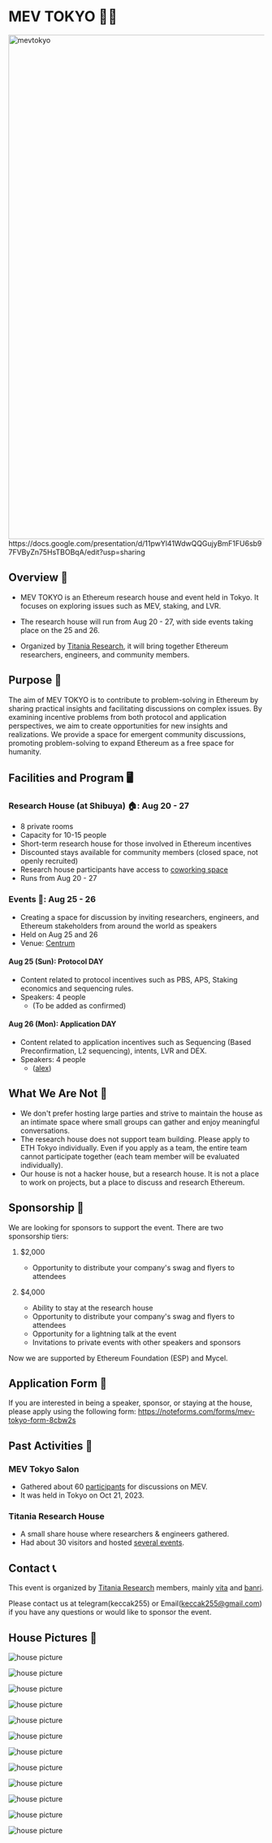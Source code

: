 # MEV TOKYO 🗼🚀
<img width="993" alt="mevtokyo" src="ogp.png">
https://docs.google.com/presentation/d/11pwYl41WdwQQGujyBmF1FU6sb97FVByZn75HsTBOBqA/edit?usp=sharing

## Overview 📝

- MEV TOKYO is an Ethereum research house and event held in Tokyo. It focuses on exploring issues such as MEV, staking, and LVR.

- The research house will run from Aug 20 - 27, with side events taking place on the 25 and 26.

- Organized by [Titania Research](https://titaniaresear.ch/), it will bring together Ethereum researchers, engineers, and community members.

## Purpose 🧭

The aim of MEV TOKYO is to contribute to problem-solving in Ethereum by sharing practical insights and facilitating discussions on complex issues. By examining incentive problems from both protocol and application perspectives, we aim to create opportunities for new insights and realizations. We provide a space for emergent community discussions, promoting problem-solving to expand Ethereum as a free space for humanity.

## Facilities and Program 🖥️

### Research House (at Shibuya) 🏠: Aug 20 - 27
- 8 private rooms
- Capacity for 10-15 people
- Short-term research house for those involved in Ethereum incentives
- Discounted stays available for community members (closed space, not openly recruited)
- Research house participants have access to [coworking space](https://centrum.studio/)
- Runs from Aug 20 - 27

### Events 🎫: Aug 25 - 26
- Creating a space for discussion by inviting researchers, engineers, and Ethereum stakeholders from around the world as speakers
- Held on Aug 25 and 26
- Venue: [Centrum](https://centrum.studio/)

#### Aug 25 (Sun): Protocol DAY
- Content related to protocol incentives such as PBS, APS, Staking economics and sequencing rules.
- Speakers: 4 people
  - (To be added as confirmed)

#### Aug 26 (Mon): Application DAY
- Content related to application incentives such as Sequencing (Based Preconfirmation, L2 sequencing), intents, LVR and DEX.
- Speakers: 4 people
  - ([alex](https://x.com/ThogardPvP))

## What We Are Not 🚧
- We don't prefer hosting large parties and strive to maintain the house as an intimate space where small groups can gather and enjoy meaningful conversations.
- The research house does not support team building. Please apply to ETH Tokyo individually. Even if you apply as a team, the entire team cannot participate together (each team member will be evaluated individually).
- Our house is not a hacker house, but a research house. It is not a place to work on projects, but a place to discuss and research Ethereum.

## Sponsorship 🤝

We are looking for sponsors to support the event. There are two sponsorship tiers:

1. $2,000
    - Opportunity to distribute your company's swag and flyers to attendees

2. $4,000
    - Ability to stay at the research house
    - Opportunity to distribute your company's swag and flyers to attendees
    - Opportunity for a lightning talk at the event
    - Invitations to private events with other speakers and sponsors

Now we are supported by Ethereum Foundation (ESP) and Mycel.

## Application Form 📝
If you are interested in being a speaker, sponsor, or staying at the house, please apply using the following form:
https://noteforms.com/forms/mev-tokyo-form-8cbw2s

## Past Activities 📜
### MEV Tokyo Salon
- Gathered about 60 [participants](https://x.com/keccak254/status/1716307800316608721) for discussions on MEV.
- It was held in Tokyo on Oct 21, 2023.

### Titania Research House
- A small share house where researchers & engineers gathered.
- Had about 30 visitors and hosted [several events](https://titaniaresear.ch/titania-research-house1).

## Contact 📞
This event is organized by [Titania Research](https://scandalous-stick-9ab.notion.site/Titania-Research-Homepage-587cd20f07b14d259fa7d5c8d9646fc9) members, mainly [vita](https://x.com/keccak254) and [banri](https://x.com/banr1_).

Please contact us at telegram(keccak255) or Email(keccak255@gmail.com) if you have any questions or would like to sponsor the event.

## House Pictures 🏡
![house picture](assets/image.png)

![house picture](assets/image-1.png)

![house picture](assets/image-2.png)

![house picture](assets/image-3.png)

![house picture](assets/image-11.png)

![house picture](assets/image-4.png)

![house picture](assets/image-5.png)

![house picture](assets/image-6.png)

![house picture](assets/image-9.png)

![house picture](assets/image-10.png)

![house picture](assets/image-8.png)

![house picture](assets/image-7.png)
